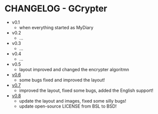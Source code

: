 # CHANGELOG - GCrypter

- v0.1
    - when everything started as MyDiary
- v0.2
    - ...
- v0.3
    - ...
- v0.4
    - ...
- v0.5
    - layout improved and changed the encrypter algoritmn
- [v0.6](https://github.com/ArtesGC/GCrypter/releases/tag/v0.6)
    - some bugs fixed and improved the layout!
- [v0.7](https://github.com/ArtesGC/GCrypter/releases/tag/v0.7)
    - improved the layout, fixed some bugs, added the English support!
- [v0.8](https://github.com/ArtesGC/GCrypter/releases/tag/v0.8)
    - update the layout and images, fixed some silly bugs!
    - update open-source LICENSE from BSL to BSD!
